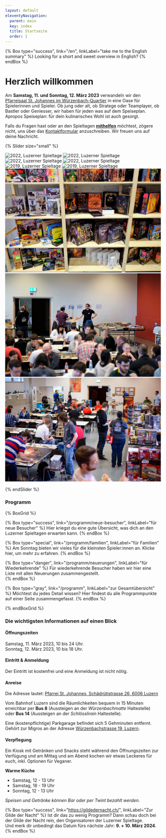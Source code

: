 ```yaml
---
layout: default
eleventyNavigation:
  parent: main
  key: index
  title: Startseite
  order: 1
---
```


{% Box type="success", link="/en", linkLabel="take me to the English summary" %}
Looking for a short and sweet overview in English?
{% endBox %}

# Herzlich willkommen

Am **Samstag, 11. und Sonntag, 12. März 2023** verwandeln wir den [Pfarreisaal St. Johannes im Würzenbach-Quartier](https://www.google.com/maps/place/Katholische+Pfarrei+St.+Johannes+Luzern+-+W%C3%BCrzenbach/@47.0557335,8.3467125,18z/data=!4m5!3m4!1s0x478ffbe4a1717e11:0x63ba1cf90c4e4c46!8m2!3d47.055803!4d8.3448403) in eine Oase für Spielerinnen und Spieler. Ob jung oder alt, ob Stratege oder Teamplayer, ob Bastler oder Geniesser, wir haben für jeden was auf dem Speiseplan. Apropos Speiseplan: für dein kulinarisches Wohl ist auch gesorgt.

Falls du Fragen hast oder an den Spieltagen [**mithelfen**](/helfen) möchtest, zögere nicht, uns über das [Kontaktformular](/kontakt) anzuschreiben. Wir freuen uns auf deine Nachricht.

{% Slider size="small" %}

![2022, Luzerner Spieltage](./images/2022-spieltage-01.jpg)
![2022, Luzerner Spieltage](./images/2022-spieltage-04.jpg)
![2022, Luzerner Spieltage](./images/2022-spieltage-03.jpg)
![2022, Luzerner Spieltage](./images/2022-spieltage-02.jpg)
![2019, Luzerner Spieltage](./images/2019-spieltage-07.jpg)
![2019, Luzerner Spieltage](./images/2019-spieltage-03.jpg)
![2018, Luzerner Spieltage](./images/2018-spieltage-01.jpg)
![2017, Luzerner Spieltage](./images/2017-spieltage-01.jpg)
![2016, Luzerner Spieltage](./images/2016-spieltage-05.jpg)

{% endSlider %}

### Programm

{% BoxGrid %}

{% Box type="success", link="/programm/neue-besucher", linkLabel="für neue Besucher" %}
Hier kriegst du eine gute Übersicht, was dich an den Luzerner Spieltagen erwarten kann.
{% endBox %}

{% Box type="special", link="/programm/familien", linkLabel="für Familien" %}
Am Sonntag bieten wir vieles für die kleinsten Spieler:innen an. Klicke hier, um mehr zu erfahren.
{% endBox %}

{% Box type="danger", link="/programm/neuerungen", linkLabel="für Wiederkehrende" %}
Für wiederkehrende Besucher haben wir hier eine Liste mit allen Neuerungen zusammengestellt.  
{% endBox %}

{% Box type="gray", link="/programm", linkLabel="zur Gesamtübersicht" %}
Möchtest du jedes Detail wissen? Hier findest du alle Programmpunkte auf einer Seite zusammengefasst.
{% endBox %}

{% endBoxGrid %}

### Die wichtigsten Informationen auf einen Blick

#### Öffnungszeiten

Samstag, 11. März 2023, 10 bis 24 Uhr.\
Sonntag, 12. März 2023, 10 bis 18 Uhr.

#### Eintritt & Anmeldung

Der Eintritt ist kostenfrei und eine Anmeldung ist nicht nötig.

#### Anreise

Die Adresse lautet: [Pfarrei St. Johannes, Schädrütistrasse 26, 6006 Luzern](https://www.google.com/maps/place/Katholische+Pfarrei+St.+Johannes+Luzern+-+W%C3%BCrzenbach/@47.0557335,8.3467125,18z/data=!4m5!3m4!1s0x478ffbe4a1717e11:0x63ba1cf90c4e4c46!8m2!3d47.055803!4d8.3448403)

Vom Bahnhof Luzern sind die Räumlichkeiten bequem in 15 Minuten erreichbar per **Bus 8** (Aussteigen an der _Würzenbachmatte_ Haltestelle) oder **Bus 14** (Aussteigen an der _Schlösslirain_ Haltestelle).

Eine (kostenpflichtige) Parkgarage befindet sich 5 Gehminuten entfernt. Gehört zur Migros an der Adresse [Würzenbachstrasse 19, Luzern](https://www.google.com/maps/place/Migros+Supermarkt/@47.0548083,8.3433408,18.5z/data=!4m5!3m4!1s0x478ffb4e3b438fcf:0x44bae0889972cca5!8m2!3d47.0550141!4d8.3437071).

#### Verpflegung

Ein Kiosk mit Getränken und Snacks steht während den Öffnungszeiten zur Verfügung und am Mittag und am Abend kochen wir etwas Leckeres für euch, inkl. Optionen für Veganer.

**Warme Küche**

- Samstag, 12 - 13 Uhr
- Samstag, 18 - 19 Uhr
- Sonntag, 12 - 13 Uhr

_Speisen und Getränke können Bar oder per Twint bezahlt werden._

{% Box type="success", link="https://gildedernacht.ch/", linkLabel="Zur Gilde der Nacht" %}
Ist dir das zu wenig Programm? Dann schau doch bei der Gilde der Nacht rein, den Organisatoren der Luzerner Spieltage. <br/>Und merk dir unbedingt das Datum fürs nächste Jahr: **9. + 10. März 2024**.
{% endBox %}
